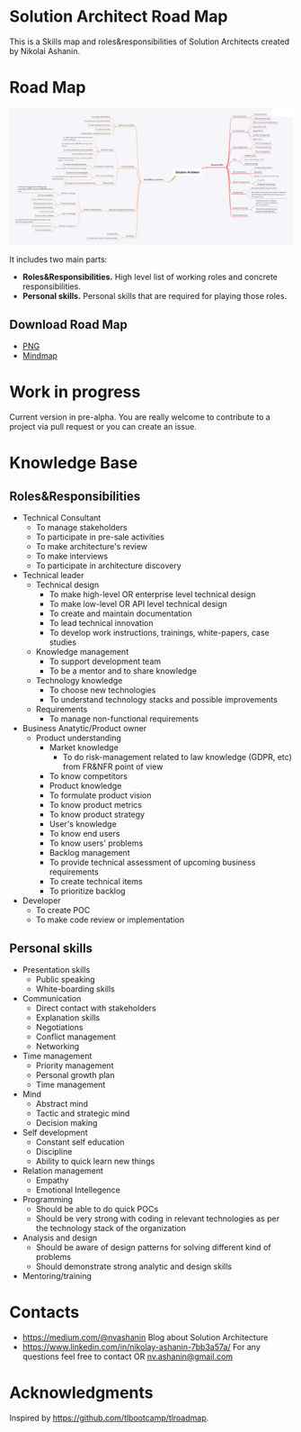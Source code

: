 # Solution Architect Road Map

This is a Skills map and roles&responsibilities of Solution Architects created by Nikolai Ashanin.

# Road Map

![](Solution_Architect.png)

It includes two main parts:
- **Roles&Responsibilities.** High level list of working roles and concrete responsibilities.
- **Personal skills.** Personal skills that are required for playing those roles.

## Download Road Map

- [PNG](Solution_Architect.png)
- [Mindmap](Solution_Architect.xmind)

# Work in progress

Current version in pre-alpha. You are really welcome to contribute to a project via pull request or you can create an issue.

# Knowledge Base

## Roles&Responsibilities
	
- Technical Consultant
   - To manage stakeholders
   - To participate in pre-sale activities
   - To make architecture's review
   - To make interviews
   - To participate in architecture discovery
- Technical leader
   - Technical design
      - To make high-level OR enterprise level technical design
      - To make low-level OR API level technical design
      - To create and maintain documentation
      - To lead technical innovation
      - To develop work instructions, trainings, white-papers, case studies
   - Knowledge management
      - To support development team
      - To be a mentor and to share knowledge
   - Technology knowledge
      - To choose new technologies
      - To understand technology stacks and possible improvements
   - Requirements
      - To manage non-functional requirements
- Business Anatytic/Product owner
   - Product understanding
      - Market knowledge
         - To do risk-management related to law knowledge (GDPR, etc) from FR&NFR point of view
	 - To know competitors
      - Product knowledge
	 - To formulate product vision
	 - To know product metrics
	 - To know product strategy
      - User's knowledge
	 - To know end users
	 - To know users' problems
      - Backlog management
	 - To provide technical assessment of upcoming business requirements
	 - To create technical items
	 - To prioritize backlog
- Developer
   - To create POC
   - To make code review or implementation

## Personal skills
- Presentation skills
   - Public speaking
   - White-boarding skills
- Communication
   - Direct contact with stakeholders
   - Explanation skills
   - Negotiations
   - Conflict management
   - Networking
- Time management
   - Priority management
   - Personal growth plan
   - Time management
- Mind
   - Abstract mind
   - Tactic and strategic mind
   - Decision making
- Self development
   - Constant self education
   - Discipline
   - Ability to quick learn new things
- Relation management
   - Empathy
   - Emotional Intellegence
- Programming
   - Should be able to do quick POCs
   - Should be very strong with coding in relevant technologies as per the technology stack of the organization
- Analysis and design
   - Should be aware of design patterns for solving different kind of problems
   - Should demonstrate strong analytic and design skills
- Mentoring/training

# Contacts

- https://medium.com/@nvashanin Blog about Solution Architecture
- https://www.linkedin.com/in/nikolay-ashanin-7bb3a57a/ For any questions feel free to contact OR nv.ashanin@gmail.com

# Acknowledgments

Inspired by https://github.com/tlbootcamp/tlroadmap.

